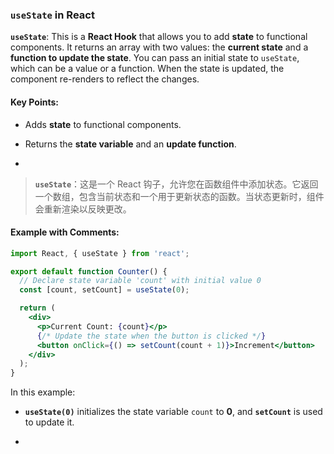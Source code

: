 ### `useState` in React

**`useState`**: This is a **React Hook** that allows you to add **state** to functional components. It returns an array with two values: the **current state** and a **function to update the state**. You can pass an initial state to `useState`, which can be a value or a function. When the state is updated, the component re-renders to reflect the changes.

<audio src="..\..\mp3\__`useState`___.mp3"></audio>

#### Key Points:
- Adds **state** to functional components.

- Returns the **state variable** and an **update function**.

- <audio src="..\..\mp3\- Adds __state_.mp3"></audio>

> **`useState`**：这是一个 React 钩子，允许您在函数组件中添加状态。它返回一个数组，包含当前状态和一个用于更新状态的函数。当状态更新时，组件会重新渲染以反映更改。

#### Example with Comments:

<audio src="..\..\mp3\这段代码展示了如何使用 Rea (9).mp3"></audio>

```jsx
import React, { useState } from 'react';

export default function Counter() {
  // Declare state variable 'count' with initial value 0
  const [count, setCount] = useState(0);

  return (
    <div>
      <p>Current Count: {count}</p>
      {/* Update the state when the button is clicked */}
      <button onClick={() => setCount(count + 1)}>Increment</button>
    </div>
  );
}
```

In this example:
- **`useState(0)`** initializes the state variable `count` to **0**, and **`setCount`** is used to update it.

- <audio src="..\..\mp3\__`useState(0)`.mp3"></audio>